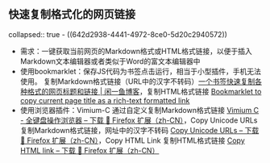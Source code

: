 ## 快速复制格式化的网页链接
collapsed:: true
	- ((642d2938-4441-4972-8ce0-5d20c2940572))
- 需求：一键获取当前网页的Markdown格式或HTML格式链接，以便于插入Markdown文本编辑器或者类似于Word的富文本编辑器中
- 使用bookmarklet：保存JS代码为书签点击运行，相当于小型插件，手机无法使用。 复制Markdown格式链接（URL中的汉字不转码）[一个书签快速复制各种格式的网页标题和链接 | 闲一鱼博客](https://www.macrr.com/bookmark-quick-copy.html)，复制HTML格式链接 [Bookmarklet to copy current page title as a rich-text formatted link](https://gist.github.com/dlenski/e598197774666d440503d5168eefed31)
- 使用浏览器插件：Vimium-C 通过自定义复制Markdown格式链接 [Vimium C - 全键盘操作浏览器 – 下载 🦊 Firefox 扩展（zh-CN）](https://addons.mozilla.org/zh-CN/firefox/addon/vimium-c/)，Copy Unicode URLs 复制Markdown格式链接，网址中的汉字不转码 [Copy Unicode URLs – 下载 🦊 Firefox 扩展（zh-CN）](https://addons.mozilla.org/zh-CN/firefox/addon/copy-unicode-urls/?utm_source=addons.mozilla.org&utm_medium=referral&utm_content=search)，Copy HTML Link 复制HTML格式链接 [Copy HTML link – 下载 🦊 Firefox 扩展（zh-CN）](https://addons.mozilla.org/zh-CN/firefox/addon/copy-html-link/?utm_source=addons.mozilla.org&utm_medium=referral&utm_content=search)